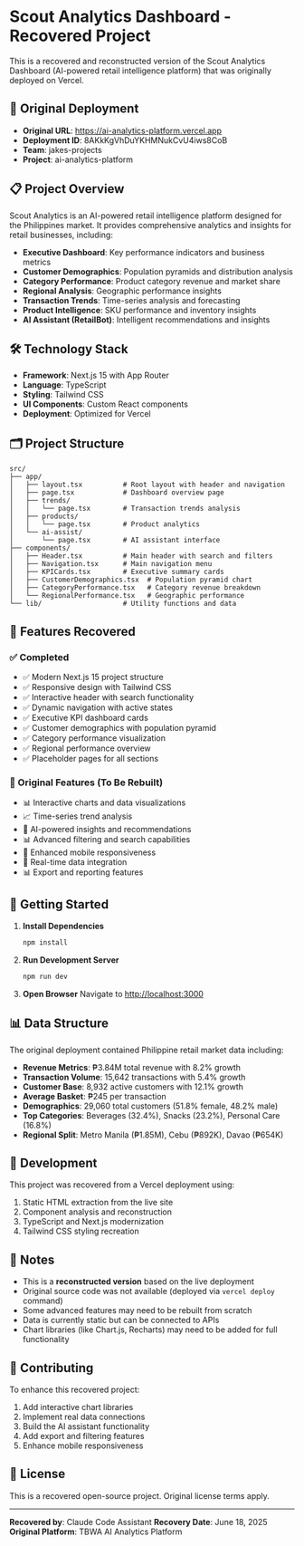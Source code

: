 # Scout Analytics Dashboard - Recovered Project

This is a recovered and reconstructed version of the Scout Analytics Dashboard (AI-powered retail intelligence platform) that was originally deployed on Vercel.

## 🚀 Original Deployment

- **Original URL**: https://ai-analytics-platform.vercel.app
- **Deployment ID**: 8AKkKgVhDuYKHMNukCvU4iws8CoB
- **Team**: jakes-projects
- **Project**: ai-analytics-platform

## 📋 Project Overview

Scout Analytics is an AI-powered retail intelligence platform designed for the Philippines market. It provides comprehensive analytics and insights for retail businesses, including:

- **Executive Dashboard**: Key performance indicators and business metrics
- **Customer Demographics**: Population pyramids and distribution analysis
- **Category Performance**: Product category revenue and market share
- **Regional Analysis**: Geographic performance insights
- **Transaction Trends**: Time-series analysis and forecasting
- **Product Intelligence**: SKU performance and inventory insights
- **AI Assistant (RetailBot)**: Intelligent recommendations and insights

## 🛠 Technology Stack

- **Framework**: Next.js 15 with App Router
- **Language**: TypeScript
- **Styling**: Tailwind CSS
- **UI Components**: Custom React components
- **Deployment**: Optimized for Vercel

## 🗂 Project Structure

```
src/
├── app/
│   ├── layout.tsx          # Root layout with header and navigation
│   ├── page.tsx            # Dashboard overview page
│   ├── trends/
│   │   └── page.tsx        # Transaction trends analysis
│   ├── products/
│   │   └── page.tsx        # Product analytics
│   └── ai-assist/
│       └── page.tsx        # AI assistant interface
├── components/
│   ├── Header.tsx          # Main header with search and filters
│   ├── Navigation.tsx      # Main navigation menu
│   ├── KPICards.tsx        # Executive summary cards
│   ├── CustomerDemographics.tsx  # Population pyramid chart
│   ├── CategoryPerformance.tsx   # Category revenue breakdown
│   └── RegionalPerformance.tsx   # Geographic performance
└── lib/                    # Utility functions and data
```

## 🎨 Features Recovered

### ✅ Completed
- ✅ Modern Next.js 15 project structure
- ✅ Responsive design with Tailwind CSS
- ✅ Interactive header with search functionality
- ✅ Dynamic navigation with active states
- ✅ Executive KPI dashboard cards
- ✅ Customer demographics with population pyramid
- ✅ Category performance visualization
- ✅ Regional performance overview
- ✅ Placeholder pages for all sections

### 🔄 Original Features (To Be Rebuilt)
- 📊 Interactive charts and data visualizations
- 📈 Time-series trend analysis
- 🤖 AI-powered insights and recommendations
- 📊 Advanced filtering and search capabilities
- 📱 Enhanced mobile responsiveness
- 🔄 Real-time data integration
- 📊 Export and reporting features

## 🚀 Getting Started

1. **Install Dependencies**
   ```bash
   npm install
   ```

2. **Run Development Server**
   ```bash
   npm run dev
   ```

3. **Open Browser**
   Navigate to [http://localhost:3000](http://localhost:3000)

## 📊 Data Structure

The original deployment contained Philippine retail market data including:

- **Revenue Metrics**: ₱3.84M total revenue with 8.2% growth
- **Transaction Volume**: 15,642 transactions with 5.4% growth  
- **Customer Base**: 8,932 active customers with 12.1% growth
- **Average Basket**: ₱245 per transaction
- **Demographics**: 29,060 total customers (51.8% female, 48.2% male)
- **Top Categories**: Beverages (32.4%), Snacks (23.2%), Personal Care (16.8%)
- **Regional Split**: Metro Manila (₱1.85M), Cebu (₱892K), Davao (₱654K)

## 🔧 Development

This project was recovered from a Vercel deployment using:
1. Static HTML extraction from the live site
2. Component analysis and reconstruction
3. TypeScript and Next.js modernization
4. Tailwind CSS styling recreation

## 📝 Notes

- This is a **reconstructed version** based on the live deployment
- Original source code was not available (deployed via `vercel deploy` command)
- Some advanced features may need to be rebuilt from scratch
- Data is currently static but can be connected to APIs
- Chart libraries (like Chart.js, Recharts) may need to be added for full functionality

## 🤝 Contributing

To enhance this recovered project:
1. Add interactive chart libraries
2. Implement real data connections
3. Build the AI assistant functionality
4. Add export and filtering features
5. Enhance mobile responsiveness

## 📄 License

This is a recovered open-source project. Original license terms apply.

---

**Recovered by**: Claude Code Assistant
**Recovery Date**: June 18, 2025
**Original Platform**: TBWA AI Analytics Platform
